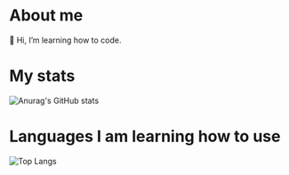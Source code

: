 # About me

 👋 Hi, I’m learning how to code.


# My stats
![Anurag's GitHub stats](https://github-readme-stats.vercel.app/api?username=honganh1206&show_icons=true&theme=tokyonight)

# Languages I am learning how to use
![Top Langs](https://github-readme-stats.vercel.app/api/top-langs/?username=honganh1206&show_icons=true&theme=tokyonight)





<!---
honganh1206/honganh1206 is a ✨ special ✨ repository because its `README.md` (this file) appears on your GitHub profile.
You can click the Preview link to take a look at your changes.
--->
